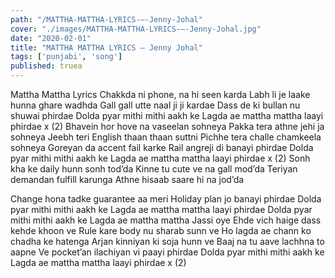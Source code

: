 ```yaml
---
path: "/MATTHA-MATTHA-LYRICS-–-Jenny-Johal"
cover: "./images/MATTHA-MATTHA-LYRICS-–-Jenny-Johal.jpg"
date: "2020-02-01"
title: "MATTHA MATTHA LYRICS – Jenny Johal"
tags: ['punjabi', 'song']
published: truea
---
```


Mattha Mattha Lyrics
Chakkda ni phone, na hi seen karda
Labh li je laake hunna ghare wadhda
Gall gall utte naal ji ji kardae
Dass de ki bullan nu shuwai phirdae
Dolda pyar mithi mithi aakh ke
Lagda ae mattha mattha laayi phirdae x (2)
Bhavein hor hove na vaseelan sohneya
Pakka tera athne jehi ja sohneya
Jeebh teri English thaan thaan suttni
Pichhe tera challe chamkeela sohneya
Goreyan da accent fail karke
Rail angreji di banayi phirdae
Dolda pyar mithi mithi aakh ke
Lagda ae mattha mattha laayi phirdae x (2)
Sonh kha ke daily hunn sonh tod’da
Kinne tu cute ve na gall mod’da
Teriyan demandan fulfill karunga
Athne hisaab saare hi na jod’da






Change hona tadke guarantee aa meri
Holiday plan jo banayi phirdae
Dolda pyar mithi mithi aakh ke
Lagda ae mattha mattha laayi phirdae
Dolda pyar mithi mithi aakh ke
Lagda ae mattha mattha Jassi oye
Ehde vich haige dass kehde khoon ve
Rule kare body nu sharab sunn ve
Ho lagda ae chann ko chadha ke hatenga
Arjan kinniyan ki soja hunn ve
Baaj na tu aave lachhna to aapne
Ve pocket’an ilachiyan vi paayi phirdae
Dolda pyar mithi mithi aakh ke
Lagda ae mattha mattha laayi phirdae x (2)
